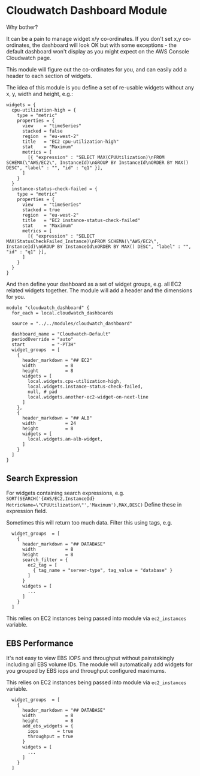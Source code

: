 # Cloudwatch Dashboard Module

Why bother?

It can be a pain to manage widget x/y co-ordinates.
If you don't set x,y co-ordinates, the dashboard will look OK
but with some exceptions - the default dashboard won't display
as you might expect on the AWS Console Cloudwatch page.

This module will figure out the co-ordinates for you, and can
easily add a header to each section of widgets.

The idea of this module is you define a set of re-usable
widgets without any x, y, width and height, e.g.:

```
widgets = {
  cpu-utilization-high = {
    type = "metric"
    properties = {
      view    = "timeSeries"
      stacked = false
      region  = "eu-west-2"
      title   = "EC2 cpu-utilization-high"
      stat    = "Maximum"
      metrics = [
        [{ "expression" : "SELECT MAX(CPUUtilization)\nFROM SCHEMA(\"AWS/EC2\", InstanceId)\nGROUP BY InstanceId\nORDER BY MAX() DESC", "label" : "", "id" : "q1" }],
      ]
    }
  }
  instance-status-check-failed = {
    type = "metric"
    properties = {
      view    = "timeSeries"
      stacked = true
      region  = "eu-west-2"
      title   = "EC2 instance-status-check-failed"
      stat    = "Maximum"
      metrics = [
        [{ "expression" : "SELECT MAX(StatusCheckFailed_Instance)\nFROM SCHEMA(\"AWS/EC2\", InstanceId)\nGROUP BY InstanceId\nORDER BY MAX() DESC", "label" : "", "id" : "q1" }],
      ]
    }
  }
}
```

And then define your dashboard as a set of widget groups, e.g.
all EC2 related widgets together. The module will add a header and
the dimensions for you.

```
module "cloudwatch_dashboard" {
  for_each = local.cloudwatch_dashboards

  source = "../../modules/cloudwatch_dashboard"

  dashboard_name = "Cloudwatch-Default"
  periodOverride = "auto"
  start          = "-PT3H"
  widget_groups  = [
    {
      header_markdown = "## EC2"
      width           = 8
      height          = 8
      widgets = [
        local.widgets.cpu-utilization-high,
        local.widgets.instance-status-check-failed,
        null, # pad
        local.widgets.another-ec2-widget-on-next-line
      ]
    },
    {
      header_markdown = "## ALB"
      width           = 24
      height          = 8
      widgets = [
        local.widgets.an-alb-widget,
      ]
    }
  ]
}
```

## Search Expression

For widgets containing search expressions, e.g. `SORT(SEARCH('{AWS/EC2,InstanceId} MetricName=\"CPUUtilization\"','Maximum'),MAX,DESC)`
Define these in expression field.

Sometimes this will return too much data. Filter this using tags, e.g.

```
  widget_groups  = [
    {
      header_markdown = "## DATABASE"
      width           = 8
      height          = 8
      search_filter = {
        ec2_tag = [
          { tag_name = "server-type", tag_value = "database" }
        ]
      }
      widgets = [
        ...
      ]
    }
  ]
```

This relies on EC2 instances being passed into module via `ec2_instances` variable.

## EBS Performance

It's not easy to view EBS IOPS and throughput without painstakingly including
all EBS volume IDs. The module will automatically add widgets for you grouped
by EBS iops and throughput configured maximums.

This relies on EC2 instances being passed into module via `ec2_instances` variable.

```
  widget_groups  = [
    {
      header_markdown = "## DATABASE"
      width           = 8
      height          = 8
      add_ebs_widgets = {
        iops       = true
        throughput = true
      }
      widgets = [
        ...
      ]
    }
  ]
```
